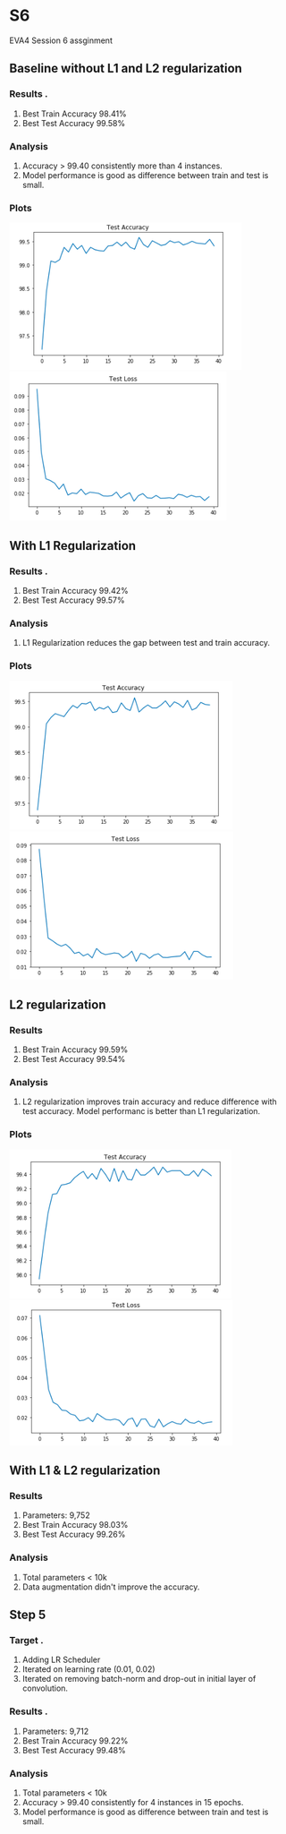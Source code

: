 # S6
EVA4 Session 6 assginment


## Baseline without L1 and L2 regularization


### Results .  

1.   Best Train Accuracy 98.41%
2.   Best Test Accuracy 99.58%

### Analysis   

1.  Accuracy > 99.40 consistently more than 4 instances.
2.  Model performance is good as difference between train and test is small.

### Plots

![Test Accuracy](images/Baseline_wo_L1_L2_accuracy.png) ![Test Loss](images/Baseline_wo_L1_L2_loss.png)

## With L1 Regularization


### Results .  

1.   Best Train Accuracy 99.42%
2.   Best Test Accuracy 99.57%

### Analysis   

1.  L1 Regularization reduces the gap between test and train accuracy.

### Plots

![Test Accuracy](images/Reg_w_L1_accuracy.png) ![Test Loss](images/Reg_w_L1_loss.png)

## L2 regularization


### Results  

1.   Best Train Accuracy 99.59%
2.   Best Test Accuracy 99.54%

### Analysis   

1.  L2 regularization improves train accuracy and reduce difference with test accuracy. Model performanc is better than L1 regularization.

### Plots

![Test Accuracy](images/Reg_w_L1_L2_accuracy.png) ![Test Loss](images/Reg_w_L1_L2_loss.png)



## With L1 & L2 regularization


### Results  

1.   Parameters: 9,752
2.   Best Train Accuracy 98.03%
3.   Best Test Accuracy 99.26%


### Analysis   

1.  Total parameters < 10k
2.  Data augmentation didn't improve the accuracy.



## Step 5

### Target . 

1.   Adding LR Scheduler 
2.   Iterated on learning rate (0.01, 0.02)
3.   Iterated on removing batch-norm and drop-out in initial layer of convolution.

### Results .  

1.   Parameters: 9,712
2.   Best Train Accuracy 99.22%
3.   Best Test Accuracy 99.48%


### Analysis   

1.  Total parameters < 10k
2.  Accuracy > 99.40 consistently for 4 instances in 15 epochs.
3.  Model performance is good as difference between train and test is small.

